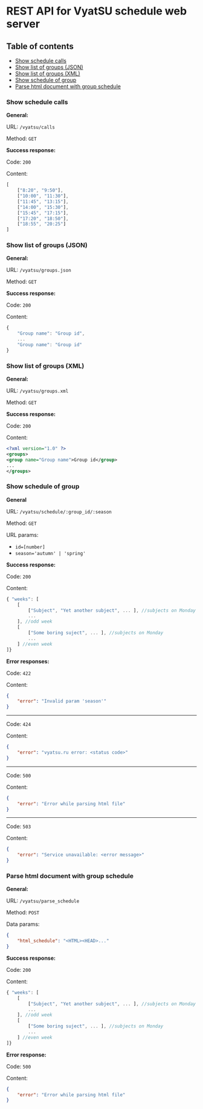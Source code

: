 # REST API for VyatSU schedule web server

## Table of contents
- [Show schedule calls](#schedule_calls)
- [Show list of groups (JSON)](#list_of_groups_json)
- [Show list of groups (XML)](#list_of_groups_xml)
- [Show schedule of group](#schedule_of_group)
- [Parse html document with group schedule](#parse_schedule)

### Show schedule calls

**General:**

URL: `/vyatsu/calls`

Method: `GET`

**Success response:**

Code: `200`

Content:
```js
[
    ["8:20", "9:50"],
    ["10:00", "11:30"],
    ["11:45", "13:15"],
    ["14:00", "15:30"],
    ["15:45", "17:15"],
    ["17:20", "18:50"],
    ["18:55", "20:25"]
]
```

### Show list of groups (JSON)

**General:**

URL: `/vyatsu/groups.json`

Method: `GET`

**Success response:**

Code: `200`

Content:
```js
{
    "Group name": "Group id",
    ...
    "Group name": "Group id"
}
```

### Show list of groups (XML)

**General:**

URL: `/vyatsu/groups.xml`

Method: `GET`

**Success response:**

Code: `200`

Content: 
```xml
<?xml version="1.0" ?>
<groups>
<group name="Group name">Group id</group>
...
</groups>
```

### Show schedule of group

**General**

URL: `/vyatsu/schedule/:group_id/:season`

Method: `GET`

URL params:
 - `id=[number]`
 - `season='autumn' | 'spring'`

**Success response:**

Code: `200`

Content:
```js
{ "weeks": [
    [
        ["Subject", "Yet another subject", ... ], //subjects on Monday
        ...
    ], //odd week
    [
        ["Some boring suject", ... ], //subjects on Monday
        ...
    ] //even week
]}
```
  
**Error responses:**

Code: `422`

Content:
```json
{
    "error": "Invalid param 'season'"
}
```
---------
Code: `424`

Content:
```json
{
    "error": "vyatsu.ru error: <status code>"
}
```
---------
Code: `500`

Content:
```json
{
    "error": "Error while parsing html file"
}
```
---------
Code: `503`

Content:
```json
{
    "error": "Service unavailable: <error message>"
}
```

### Parse html document with group schedule

**General:**

URL: `/vyatsu/parse_schedule`

Method: `POST`

Data params:
```json
{
    "html_schedule": "<HTML><HEAD>..."
}
```

**Success response:**

Code: `200`

Content:
```js
{ "weeks": [
    [
        ["Subject", "Yet another subject", ... ], //subjects on Monday
        ...
    ], //odd week
    [
        ["Some boring suject", ... ], //subjects on Monday
        ...
    ] //even week
]}
```

**Error response:**

Code: `500`

Content:
```json
{
    "error": "Error while parsing html file"
}
```